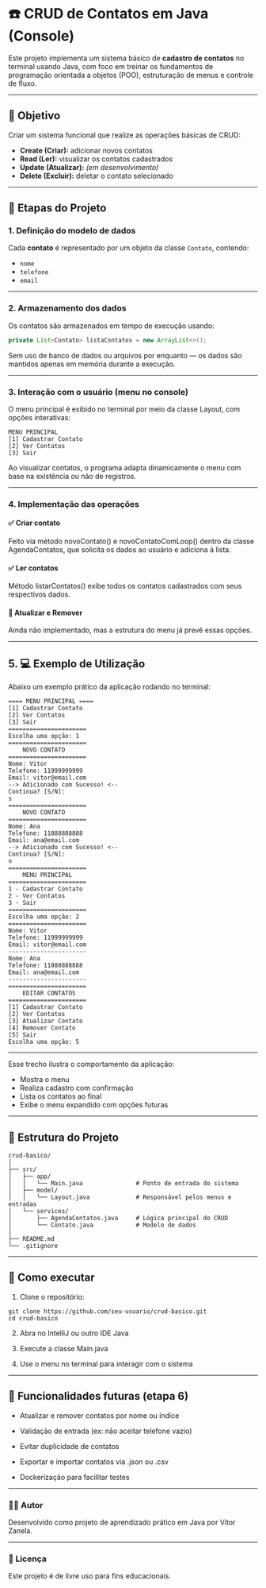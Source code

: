 # ☎️ CRUD de Contatos em Java (Console)

Este projeto implementa um sistema básico de **cadastro de contatos** no terminal usando Java, com foco em treinar os
fundamentos de programação orientada a objetos (POO), estruturação de menus e controle de fluxo.

---

## 🎯 Objetivo

Criar um sistema funcional que realize as operações básicas de CRUD:

- **Create (Criar):** adicionar novos contatos
- **Read (Ler):** visualizar os contatos cadastrados
- **Update (Atualizar):** *(em desenvolvimento)*
- **Delete (Excluir):** deletar o contato selecionado

---

## 🧱 Etapas do Projeto

### 1. Definição do modelo de dados

Cada **contato** é representado por um objeto da classe `Contato`, contendo:

- `nome`
- `telefone`
- `email`

---

### 2. Armazenamento dos dados

Os contatos são armazenados em tempo de execução usando:

```java
private List<Contato> listaContatos = new ArrayList<>();
```
Sem uso de banco de dados ou arquivos por enquanto — os dados são mantidos apenas em memória durante a execução.

---

### 3. Interação com o usuário (menu no console)
O menu principal é exibido no terminal por meio da classe Layout, com opções interativas:
```
MENU PRINCIPAL
[1] Cadastrar Contato
[2] Ver Contatos
[3] Sair
```
Ao visualizar contatos, o programa adapta dinamicamente o menu com base na existência ou não de registros.

---

### 4. Implementação das operações
#### ✅ Criar contato

Feito via método novoContato() e novoContatoComLoop() dentro da classe AgendaContatos, que solicita os dados ao
usuário e adiciona à lista.

#### ✅ Ler contatos

Método listarContatos() exibe todos os contatos cadastrados com seus respectivos dados.

#### 🚧 Atualizar e Remover

Ainda não implementado, mas a estrutura do menu já prevê essas opções.


---

## 5. 💻 Exemplo de Utilização

Abaixo um exemplo prático da aplicação rodando no terminal:
```
==== MENU PRINCIPAL ====
[1] Cadastrar Contato
[2] Ver Contatos
[3] Sair
======================
Escolha uma opção: 1
======================
    NOVO CONTATO
======================
Nome: Vitor
Telefone: 11999999999
Email: vitor@email.com
--> Adicionado com Sucesso! <--
Continua? [S/N]: 
s
======================
    NOVO CONTATO    
======================
Nome: Ana
Telefone: 11888888888
Email: ana@email.com
--> Adicionado com Sucesso! <--
Continua? [S/N]: 
n
======================
    MENU PRINCIPAL    
======================
1 - Cadastrar Contato
2 - Ver Contatos
3 - Sair
======================
Escolha uma opção: 2
======================
Nome: Vitor
Telefone: 11999999999
Email: vitor@email.com
----------------------
Nome: Ana
Telefone: 11888888888
Email: ana@email.com
----------------------
======================
    EDITAR CONTATOS    
======================
[1] Cadastrar Contato
[2] Ver Contatos
[3] Atualizar Contato
[4] Remover Contato
[5] Sair
Escolha uma opção: 5
```
---

Esse trecho ilustra o comportamento da aplicação:
- Mostra o menu
- Realiza cadastro com confirmação
- Lista os contatos ao final
- Exibe o menu expandido com opções futuras
---

## 📁 Estrutura do Projeto
```
crud-basico/
│
├── src/
│   ├── app/
│   │   └── Main.java               # Ponto de entrada do sistema
│   ├── model/
│   │   └── Layout.java             # Responsável pelos menus e entradas
│   └── services/
│       ├── AgendaContatos.java     # Lógica principal do CRUD
│       └── Contato.java            # Modelo de dados
│
├── README.md
└── .gitignore
```
---

## 🧪 Como executar
1. Clone o repositório:
```
git clone https://github.com/seu-usuario/crud-basico.git
cd crud-basico
```
2. Abra no IntelliJ ou outro IDE Java

3. Execute a classe Main.java

4. Use o menu no terminal para interagir com o sistema

---

## 🚀 Funcionalidades futuras (etapa 6)
- Atualizar e remover contatos por nome ou índice

- Validação de entrada (ex: não aceitar telefone vazio)

- Evitar duplicidade de contatos

- Exportar e importar contatos via .json ou .csv

- Dockerização para facilitar testes

---

### 👨‍💻 Autor
Desenvolvido como projeto de aprendizado prático em Java por Vitor Zanela.

---

### 📝 Licença
Este projeto é de livre uso para fins educacionais.